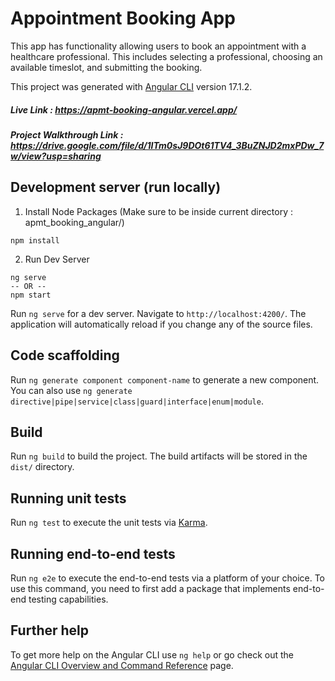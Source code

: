 # Appointment Booking App

This app has functionality allowing users to book an appointment with a healthcare professional. This includes selecting a professional, choosing an available timeslot, and submitting the booking.

This project was generated with [Angular CLI](https://github.com/angular/angular-cli) version 17.1.2.

##### Live Link : https://apmt-booking-angular.vercel.app/

##### Project Walkthrough Link : https://drive.google.com/file/d/1ITm0sJ9DOt61TV4_3BuZNJD2mxPDw_7w/view?usp=sharing

## Development server (run locally)

1. Install Node Packages (Make sure to be inside current directory : apmt_booking_angular/)

```
npm install
```

2. Run Dev Server

```
ng serve
-- OR --
npm start
```

Run `ng serve` for a dev server. Navigate to `http://localhost:4200/`. The application will automatically reload if you change any of the source files.

## Code scaffolding

Run `ng generate component component-name` to generate a new component. You can also use `ng generate directive|pipe|service|class|guard|interface|enum|module`.

## Build

Run `ng build` to build the project. The build artifacts will be stored in the `dist/` directory.

## Running unit tests

Run `ng test` to execute the unit tests via [Karma](https://karma-runner.github.io).

## Running end-to-end tests

Run `ng e2e` to execute the end-to-end tests via a platform of your choice. To use this command, you need to first add a package that implements end-to-end testing capabilities.

## Further help

To get more help on the Angular CLI use `ng help` or go check out the [Angular CLI Overview and Command Reference](https://angular.io/cli) page.
